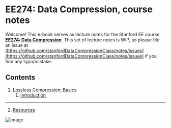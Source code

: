 # EE274: Data Compression, course notes

Welcome! This e-book serves as lecture notes for the Stanford EE course, [**EE274: Data Compression**](https://stanforddatacompressionclass.github.io/Fall22/). This set of lecture notes is WIP, so please file an issue at [https://github.com/stanfordDataCompressionClass/notes/issues](https://github.com/stanfordDataCompressionClass/notes/issues) if you find any typo/mistake. 

## Contents
1. [Lossless Compression: Basics](./lossless_iid/intro.md)
    1. [Introduction](./lossless_iid/intro.md)

---
2. [Resources](./resources.md)

![image](https://user-images.githubusercontent.com/1708665/192588464-1950fbc0-50cc-406d-af7f-0f03da3274fb.png)
